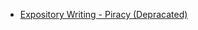 - [Expository Writing - Piracy (Depracated)](Semester%2001/Assesments/Drafts/Expository%20Writing%20-%20Piracy%20(Depracated).md)